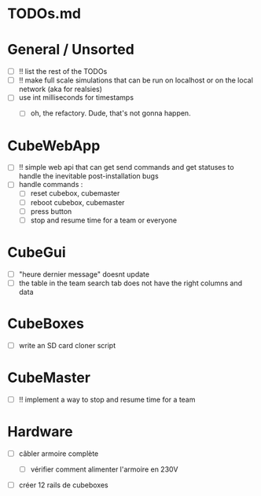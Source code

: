 # TODOs.md

# General / Unsorted

- [ ] !! list the rest of the TODOs
- [ ] !! make full scale simulations that can be run on localhost or on the local network (aka for realsies)
- [ ] use int milliseconds for timestamps
    - [ ] oh, the refactory. Dude, that's not gonna happen.


# CubeWebApp

- [ ] !! simple web api that can get send commands and get statuses to handle the inevitable post-installation bugs
- [ ] handle commands :
    - [ ] reset cubebox, cubemaster
    - [ ] reboot cubebox, cubemaster
    - [ ] press button
    - [ ] stop and resume time for a team or everyone

# CubeGui

- [ ] "heure dernier message" doesnt update
- [ ] the table in the team search tab does not have the right columns and data

# CubeBoxes

- [ ] write an SD card cloner script

# CubeMaster

- [ ] !! implement a way to stop and resume time for a team

# Hardware

- [ ] câbler armoire complète
    - [ ] vérifier comment alimenter l'armoire en 230V
- [ ] créer 12 rails de cubeboxes

